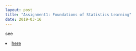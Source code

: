 ```yaml
---
layout: post
title: "Assignment1: Foundations of Statistics Learning"
date: 2019-03-16
---
```

see <li><a href="{{ site.baseurl}}/microecon/assignment1.pdf">here</a></li>

